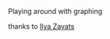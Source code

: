 Playing around with graphing

thanks to [Ilya Zayats](https://www.smashingmagazine.com/2015/12/generating-svg-with-react/)
